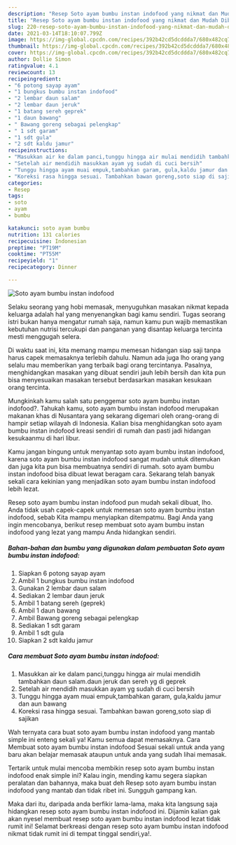 ```yaml
---
description: "Resep Soto ayam bumbu instan indofood yang nikmat dan Mudah Dibuat"
title: "Resep Soto ayam bumbu instan indofood yang nikmat dan Mudah Dibuat"
slug: 220-resep-soto-ayam-bumbu-instan-indofood-yang-nikmat-dan-mudah-dibuat
date: 2021-03-14T18:10:07.799Z
image: https://img-global.cpcdn.com/recipes/392b42cd5dcddda7/680x482cq70/soto-ayam-bumbu-instan-indofood-foto-resep-utama.jpg
thumbnail: https://img-global.cpcdn.com/recipes/392b42cd5dcddda7/680x482cq70/soto-ayam-bumbu-instan-indofood-foto-resep-utama.jpg
cover: https://img-global.cpcdn.com/recipes/392b42cd5dcddda7/680x482cq70/soto-ayam-bumbu-instan-indofood-foto-resep-utama.jpg
author: Dollie Simon
ratingvalue: 4.1
reviewcount: 13
recipeingredient:
- "6 potong sayap ayam"
- "1 bungkus bumbu instan indofood"
- "2 lembar daun salam"
- "2 lembar daun jeruk"
- "1 batang sereh geprek"
- "1 daun bawang"
- " Bawang goreng sebagai pelengkap"
- " 1 sdt garam"
- "1 sdt gula"
- "2 sdt kaldu jamur"
recipeinstructions:
- "Masukkan air ke dalam panci,tunggu hingga air mulai mendidih tambahkan daun salam.daun jeruk dan sereh yg di geprek"
- "Setelah air mendidih masukkan ayam yg sudah di cuci bersih"
- "Tunggu hingga ayam muai empuk,tambahkan garam, gula,kaldu jamur dan aun bawang"
- "Koreksi rasa hingga sesuai. Tambahkan bawan goreng,soto siap di sajikan"
categories:
- Resep
tags:
- soto
- ayam
- bumbu

katakunci: soto ayam bumbu 
nutrition: 131 calories
recipecuisine: Indonesian
preptime: "PT19M"
cooktime: "PT55M"
recipeyield: "1"
recipecategory: Dinner

---
```



![Soto ayam bumbu instan indofood](https://img-global.cpcdn.com/recipes/392b42cd5dcddda7/680x482cq70/soto-ayam-bumbu-instan-indofood-foto-resep-utama.jpg)

Selaku seorang yang hobi memasak, menyuguhkan masakan nikmat kepada keluarga adalah hal yang menyenangkan bagi kamu sendiri. Tugas seorang istri bukan hanya mengatur rumah saja, namun kamu pun wajib memastikan kebutuhan nutrisi tercukupi dan panganan yang disantap keluarga tercinta mesti menggugah selera.

Di waktu  saat ini, kita memang mampu memesan hidangan siap saji tanpa harus capek memasaknya terlebih dahulu. Namun ada juga lho orang yang selalu mau memberikan yang terbaik bagi orang tercintanya. Pasalnya, menghidangkan masakan yang dibuat sendiri jauh lebih bersih dan kita pun bisa menyesuaikan masakan tersebut berdasarkan masakan kesukaan orang tercinta. 



Mungkinkah kamu salah satu penggemar soto ayam bumbu instan indofood?. Tahukah kamu, soto ayam bumbu instan indofood merupakan makanan khas di Nusantara yang sekarang digemari oleh orang-orang di hampir setiap wilayah di Indonesia. Kalian bisa menghidangkan soto ayam bumbu instan indofood kreasi sendiri di rumah dan pasti jadi hidangan kesukaanmu di hari libur.

Kamu jangan bingung untuk menyantap soto ayam bumbu instan indofood, karena soto ayam bumbu instan indofood sangat mudah untuk ditemukan dan juga kita pun bisa membuatnya sendiri di rumah. soto ayam bumbu instan indofood bisa dibuat lewat beragam cara. Sekarang telah banyak sekali cara kekinian yang menjadikan soto ayam bumbu instan indofood lebih lezat.

Resep soto ayam bumbu instan indofood pun mudah sekali dibuat, lho. Anda tidak usah capek-capek untuk memesan soto ayam bumbu instan indofood, sebab Kita mampu menyiapkan ditempatmu. Bagi Anda yang ingin mencobanya, berikut resep membuat soto ayam bumbu instan indofood yang lezat yang mampu Anda hidangkan sendiri.

<!--inarticleads1-->

##### Bahan-bahan dan bumbu yang digunakan dalam pembuatan Soto ayam bumbu instan indofood:

1. Siapkan 6 potong sayap ayam
1. Ambil 1 bungkus bumbu instan indofood
1. Gunakan 2 lembar daun salam
1. Sediakan 2 lembar daun jeruk
1. Ambil 1 batang sereh (geprek)
1. Ambil 1 daun bawang
1. Ambil  Bawang goreng sebagai pelengkap
1. Sediakan  1 sdt garam
1. Ambil 1 sdt gula
1. Siapkan 2 sdt kaldu jamur




<!--inarticleads2-->

##### Cara membuat Soto ayam bumbu instan indofood:

1. Masukkan air ke dalam panci,tunggu hingga air mulai mendidih tambahkan daun salam.daun jeruk dan sereh yg di geprek
1. Setelah air mendidih masukkan ayam yg sudah di cuci bersih
1. Tunggu hingga ayam muai empuk,tambahkan garam, gula,kaldu jamur dan aun bawang
1. Koreksi rasa hingga sesuai. Tambahkan bawan goreng,soto siap di sajikan




Wah ternyata cara buat soto ayam bumbu instan indofood yang mantab simple ini enteng sekali ya! Kamu semua dapat memasaknya. Cara Membuat soto ayam bumbu instan indofood Sesuai sekali untuk anda yang baru akan belajar memasak ataupun untuk anda yang sudah lihai memasak.

Tertarik untuk mulai mencoba membikin resep soto ayam bumbu instan indofood enak simple ini? Kalau ingin, mending kamu segera siapkan peralatan dan bahannya, maka buat deh Resep soto ayam bumbu instan indofood yang mantab dan tidak ribet ini. Sungguh gampang kan. 

Maka dari itu, daripada anda berfikir lama-lama, maka kita langsung saja hidangkan resep soto ayam bumbu instan indofood ini. Dijamin kalian gak akan nyesel membuat resep soto ayam bumbu instan indofood lezat tidak rumit ini! Selamat berkreasi dengan resep soto ayam bumbu instan indofood nikmat tidak rumit ini di tempat tinggal sendiri,ya!.

